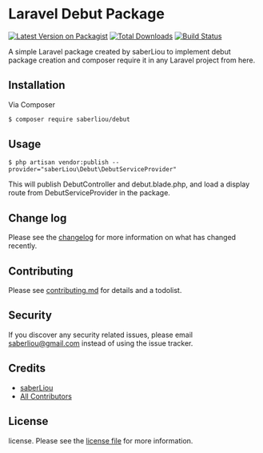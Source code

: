 # Laravel Debut Package

[![Latest Version on Packagist][ico-version]][link-packagist]
[![Total Downloads][ico-downloads]][link-downloads]
[![Build Status][ico-travis]][link-travis]

A simple Laravel package created by saberLiou to implement debut package creation and composer require it in any Laravel project from here.

## Installation

Via Composer

``` bash
$ composer require saberliou/debut
```

## Usage

```
$ php artisan vendor:publish --provider="saberLiou\Debut\DebutServiceProvider"
```

This will publish DebutController and debut.blade.php, and load a display route from DebutServiceProvider in the package.

## Change log

Please see the [changelog](changelog.md) for more information on what has changed recently.

## Contributing

Please see [contributing.md](contributing.md) for details and a todolist.

## Security

If you discover any security related issues, please email saberliou@gmail.com instead of using the issue tracker.

## Credits

- [saberLiou][link-author]
- [All Contributors][link-contributors]

## License

license. Please see the [license file](license.md) for more information.

[ico-version]: https://img.shields.io/packagist/v/saberliou/debut.svg?style=flat-square
[ico-downloads]: https://img.shields.io/packagist/dt/saberliou/debut.svg?style=flat-square
[ico-travis]: https://img.shields.io/travis/saberliou/debut/master.svg?style=flat-square
[ico-styleci]: https://styleci.io/repos/12345678/shield

[link-packagist]: https://packagist.org/packages/saberliou/debut
[link-downloads]: https://packagist.org/packages/saberliou/debut
[link-travis]: https://travis-ci.org/saberliou/debut
[link-styleci]: https://styleci.io/repos/12345678
[link-author]: https://github.com/saberliou
[link-contributors]: ../../contributors]